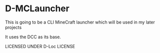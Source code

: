 D-MCLauncher
============

This is going to be a CLI MineCraft launcher which will be used in my later projects

It uses the DCC as its base.

LICENSED UNDER D-Loc LICENSE
